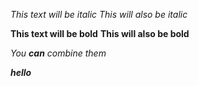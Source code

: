 *This text will be italic*
_This will also be italic_

**This text will be bold**
__This will also be bold__

_You **can** combine them_

**_hello_**
